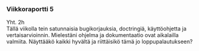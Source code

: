 ### Viikkoraportti 5
Yht. 2h
<br>
Tällä viikolla tein satunnaisia bugikorjauksia, doctringiä, käyttöohjetta ja vertaisarvioinnin. 
Mielestäni ohjelma ja dokumentaatio ovat aikalailla valmiita. Näyttääkö kaikki hyvältä ja riittäisikö tämä jo loppupalautukseen? 
